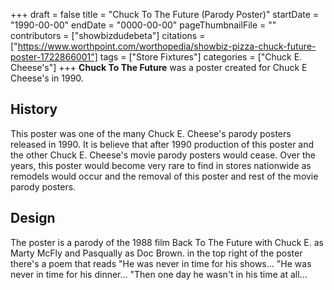 +++
draft = false
title = "Chuck To The Future (Parody Poster)"
startDate = "1990-00-00"
endDate = "0000-00-00"
pageThumbnailFile = ""
contributors = ["showbizdudebeta"]
citations = ["https://www.worthpoint.com/worthopedia/showbiz-pizza-chuck-future-poster-1722866001"]
tags = ["Store Fixtures"]
categories = ["Chuck E. Cheese's"]
+++
**Chuck To The Future** was a poster created for Chuck E Cheese's in 1990.

## History 

This poster was one of the many Chuck E. Cheese's parody posters released in 1990. It is believe that after 1990 production of this poster and the other Chuck E. Cheese's movie parody posters would cease.
Over the years, this poster would become very rare to find in stores nationwide as remodels would occur and the removal of this poster and rest of the movie parody posters. 

## Design

The poster is a parody of the 1988 film Back To The Future with Chuck E. as Marty McFly and Pasqually as Doc Brown. in the top right of the poster there's a poem that reads "He was never in time for his shows...
"He was never in time for his dinner...
"Then one day he wasn't in his time at all...
